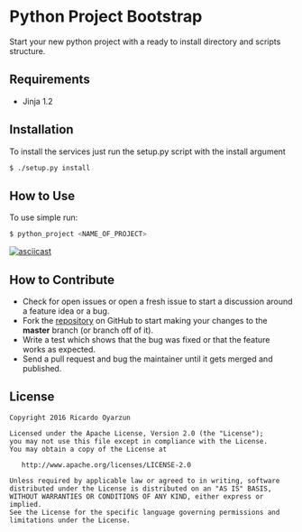 # Python Project Bootstrap

Start your new python project with a ready to install directory and scripts structure.


## Requirements

* Jinja 1.2

## Installation

To install the services just run the setup.py script with the install argument

```sh
$ ./setup.py install
```

## How to Use

To use simple run:
```sh
$ python_project <NAME_OF_PROJECT>
```

[![asciicast](https://asciinema.org/a/2mxxk3cepm6mn0p6i2byh8sp8.png)](https://asciinema.org/a/2mxxk3cepm6mn0p6i2byh8sp8)


## How to Contribute

* Check for open issues or open a fresh issue to start a discussion around a feature idea or a bug.
* Fork the [repository](https://github.com/royarzun/NAIADS-std-services) on GitHub to start making your changes to the **master** branch (or branch off of it).
* Write a test which shows that the bug was fixed or that the feature works as expected.
* Send a pull request and bug the maintainer until it gets merged and published.

## License

    Copyright 2016 Ricardo Oyarzun

    Licensed under the Apache License, Version 2.0 (the "License");
    you may not use this file except in compliance with the License.
    You may obtain a copy of the License at

       http://www.apache.org/licenses/LICENSE-2.0

    Unless required by applicable law or agreed to in writing, software
    distributed under the License is distributed on an "AS IS" BASIS,
    WITHOUT WARRANTIES OR CONDITIONS OF ANY KIND, either express or implied.
    See the License for the specific language governing permissions and
    limitations under the License.
